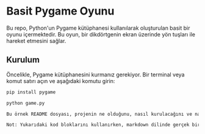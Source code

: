 
# Basit Pygame Oyunu

Bu repo, Python'un Pygame kütüphanesi kullanılarak oluşturulan basit bir oyunu içermektedir. Bu oyun, bir dikdörtgenin ekran üzerinde yön tuşları ile hareket etmesini sağlar.

## Kurulum

Öncelikle, Pygame kütüphanesini kurmanız gerekiyor. Bir terminal veya komut satırı açın ve aşağıdaki komutu girin:

```bash
pip install pygame

python game.py

Bu örnek README dosyası, projenin ne olduğunu, nasıl kurulacağını ve nasıl kullanılacağını açıklar. Ayrıca lisans bilgilerini de içerir. README dosyası, genellikle bir projenin ana sayfasında ilk görünen ve projeyi ziyaret eden kişilere önemli bilgiler sağlayan bir dokümandır.

Not: Yukarıdaki kod bloklarını kullanırken, markdown dilinde gerçek bir markdown dosyasında üç tırnak ` (backtick) kullanmanız gerekmektedir. Burada çıktının doğru görünmesi için tek tırnak kullanılmıştır. 

